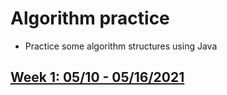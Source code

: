 # Algorithm practice
* Practice some algorithm structures using Java

## [Week 1: 05/10 - 05/16/2021](week1_05.10-05.16.21.md)
